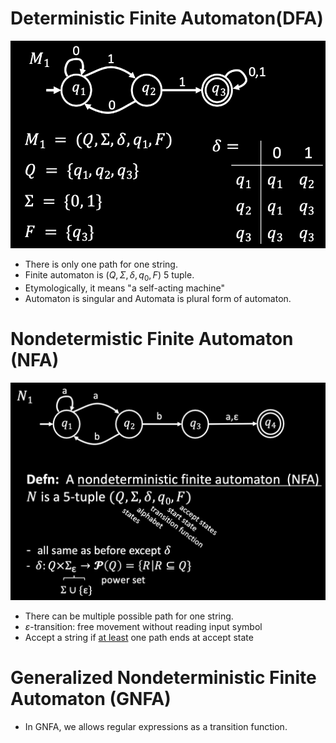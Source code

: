 # Deterministic Finite Automaton(DFA)
![Finite automaton](/image/Finite%20automaton.png)
* There is only one path for one string.
* Finite automaton is $(Q,\Sigma,\delta,q_0,F)$ 5 tuple.
* Etymologically, it means "a self-acting machine"
* Automaton is singular and Automata is plural form of automaton.

# Nondetermistic Finite Automaton (NFA)
![NFA](/image/NFA.png)
* There can be multiple possible path for one string.
* $\varepsilon$-transition: free movement without reading input symbol
* Accept a string if <u>at least</u> one path ends at accept state

# Generalized Nondeterministic Finite Automaton (GNFA)
* In GNFA, we allows regular expressions as a transition function.